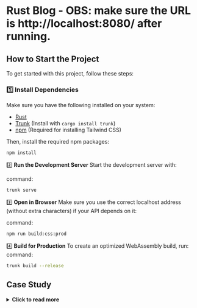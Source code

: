 # Rust Blog - OBS: make sure the URL is http://localhost:8080/ after running.


## How to Start the Project  
To get started with this project, follow these steps:

### 1️⃣ Install Dependencies  
Make sure you have the following installed on your system:  

- [Rust](https://www.rust-lang.org/tools/install)  
- [Trunk](https://trunkrs.dev/) (Install with `cargo install trunk`)  
- [npm](https://nodejs.org/) (Required for installing Tailwind CSS)  

Then, install the required npm packages:  
```bash
npm install
```


2️⃣ **Run the Development Server**
Start the development server with:

command:
```bash
trunk serve
```

3️⃣ **Open in Browser**
Make sure you use the correct localhost address (without extra characters) if your API depends on it:

command:
 ```bash
npm run build:css:prod
```

4️⃣ **Build for Production**
To create an optimized WebAssembly build, run:
command:
 ```bash
trunk build --release
```

## Case Study
<details>
  <summary><strong>Click to read more</strong></summary>
  
---
title: Case Study Rust and Yew Framework
author: E. Petrine Lnghaug
tags: example, case study, Rust, Framework.
---

## Introduction

Working with Rust has been both a challenge and a joy. Rust is a modern programming language renowned for its security, high performance, and memory safety—achieved without relying on a garbage collector. Originally developed by Mozilla to build a faster and safer browser engine (Servo), Rust stands out due to its **ownership model**, which automatically manages memory and prevents common errors like data races and memory leaks.

For this case study, I built a **login application** that illustrates how Rust can be used as an end-to-end solution:

- **Strong Typing and Error Handling:** Rust’s type system catches mistakes at compile time, guaranteeing safer code.
- **Frontend Exploration with Yew:** A Rust-based frontend framework compiled to WebAssembly, enabling reactive UI development in Rust.
- **API Integration via Sanity:** Leveraging a headless CMS rather than implementing a custom backend for data storage.

By combining Rust’s backend strengths with Yew’s frontend capabilities, this project tests the feasibility of a unified Rust stack. Although I did not create a custom backend (e.g., via Actix) due to time constraints, using Sanity proved a reliable and efficient alternative. The experience not only pushed my understanding of Rust’s capabilities but also demonstrated how a modern language can integrate seamlessly across the stack.

## Brief History

- **2010:** Rust is started by Mozilla to build a safer and faster browser engine (Servo).  
- **2015:** Rust is publicly released.  
- **2015–2023:** Gains popularity in systems programming and makes inroads into web development.  
- **Present:** Rust is used by companies such as Discord, Meta, Dropbox, and Figma. The rise of WebAssembly (Wasm) has enabled Rust to run in both backend and frontend environments. Frameworks like **Yew** showcase Rust’s potential in the browser, allowing developers to write reactive and efficient web applications.

## Main Features

Rust and Yew each bring unique strengths to modern web development.

### Rust’s Core Features

Rust solves significant problems often encountered in systems programming:

- **Memory Safety without Garbage Collection**
- **Strict Ownership Model** (avoids data races and use-after-free errors)
- **Advanced Compiler** (detailed error messages, strict borrow checker)
- **Result & Option Types** (forcing explicit error handling)
- **High Performance** (comparable to C/C++)

#### Example Feature Table for Rust

| Feature           | Description                                                                                                   |
|-------------------|---------------------------------------------------------------------------------------------------------------|
| Memory Safety     | Prevents memory errors by enforcing strict ownership rules at compile time.                                   |
| Advanced Compiler | Acts as a code auditor, providing detailed error messages for safer, more correct coding.                     |
| Result Type       | Forces explicit handling of success/failure paths, minimizing hidden runtime errors.                          |
| Ownership Model   | Manages memory without GC, eliminating entire classes of concurrency issues.                                  |
| High Performance  | Rust can match C/C++ in speed, making it suitable for performance-critical tasks.                             |

### Yew Framework

Yew is a frontend framework for building web apps in Rust, compiled to WebAssembly.

- **WebAssembly Support:** Offers faster load times and execution compared to JavaScript in some scenarios.  
- **Reactive UI:** Similar in style to React, but with Rust’s safety guarantees.  
- **Memory Safety:** Inherits Rust’s strong compile-time checks.  
- **Shared Codebase:** Allows developers to share logic between backend and frontend.  
- **Tailwind CSS Support:** Easily integrates with popular CSS frameworks.

#### Example Feature Table for Yew

| Feature                  | Description                                                                                                                     |
|--------------------------|---------------------------------------------------------------------------------------------------------------------------------|
| WebAssembly Support      | Compiles to Wasm, offering better performance and smaller resource usage.                                                      |
| Reactive UI             | Enables reactive UIs, akin to React, but leveraging Rust’s type system for added safety.                                        |
| Memory Safety            | Inherits Rust’s ownership model, reducing runtime errors and crashes.                                                           |
| Shared Codebase          | Lets you share Rust code across server and client.                                                                             |
| Tailwind CSS Support     | Integrates smoothly with utility-first styling libraries like Tailwind.                                                         |

### Ownership Model in Rust

Many languages rely on manual memory management (C, C++) or garbage collection (Go, Java, JavaScript). Rust takes a different approach with its **ownership model**:

- **Why It Matters:**
  - Avoids memory leaks by having a single “owner” for each piece of data.
  - Prevents data corruption via strict rules that ensure only one mutable reference at a time.
- **How It Works:**
  - When a variable (e.g., `BlogPost`) goes out of scope, Rust automatically frees it.
  - Rust’s “borrow checker” enforces correct reference usage at compile time.

This model may feel restrictive at first, but it practically eliminates entire classes of bugs, making Rust applications both **fast** and **safe**.

## Market Comparison

### Rust vs. Other Languages

- **Rust**: Excellent memory safety, high performance, steep learning curve, smaller (but growing) ecosystem.
- **C++**: Faster for some tasks, but more prone to memory errors without careful manual management.
- **Go**: Garbage-collected, simpler concurrency model, but lacks Rust’s fine-grained control and zero-cost abstractions.
- **JavaScript**: Ubiquitous for frontend, huge ecosystem, but can’t match Rust’s performance or type safety.

### Yew vs. Traditional JavaScript Frameworks

- **Yew**:
  - Pros: Compiles to WebAssembly, strong typing, potential for high performance.
  - Cons: Smaller community, less documentation, requires Rust/WebAssembly knowledge.

- **React / Vue / Angular**:
  - Pros: Very large ecosystems, extensive documentation, established patterns.
  - Cons: Less inherent safety, must handle typical JavaScript pitfalls like runtime type errors.

## Getting Started

### Rust

1. **Install Rust**:  
   - Download from [rust-lang.org](https://www.rust-lang.org/tools/install).
   - Use `rustup` to manage versions.
2. **Learn the Ownership Model**:  
   - Understand how borrowing, references, and lifetimes work.
3. **Explore Crates**:  
   - Utilize community-maintained libraries from [crates.io](https://crates.io).

### Yew

1. **Setup a New Project**:  
   - Use `cargo new` to create a Rust project.
   - Add Yew and WebAssembly tools in `Cargo.toml`:
     ```toml
     [dependencies]
     yew = "0.20"
     wasm-bindgen = "0.2"
     ```
2. **Install Trunk or wasm-pack**:  
   - Trunk automates building and serving Yew apps. 
   - `cargo install trunk`
3. **Compile to WebAssembly**:  
   - Run `trunk serve` or `wasm-pack build --target web`.
4. **Integrate Tailwind**:  
   - Configure Tailwind’s `postcss.config.js` or `tailwind.config.js`.
   - Replace inline styles with Tailwind classes.

## Conclusion

Rust excels at performance-critical, safety-centric development, and Yew extends these benefits to the frontend by leveraging WebAssembly. While both come with a steep learning curve and smaller ecosystems compared to more established languages and frameworks, the payoff is in robust, maintainable, and performant applications.

- **Advantages**:
  - Compile-time guarantees reduce runtime errors.
  - Memory safety without a garbage collector.
  - Potential for a truly full-stack Rust solution.
- **Disadvantages**:
  - Less documentation and fewer ready-made libraries than mainstream frontend frameworks.
  - Rust’s strict ownership model can be daunting for newcomers.

Despite these hurdles, the future for Rust and Yew looks promising as WebAssembly adoption continues to grow, attracting both low-level systems developers and high-level application creators.

## References

- [Rust Official Website](https://www.rust-lang.org/)
- [Yew Framework](https://yew.rs/)
- [WebAssembly](https://webassembly.org/)
- [Sanity](https://www.sanity.io/)

## Additional Resources

- [Rust Book](https://doc.rust-lang.org/book/)
- [Examples of WebAssembly + Yew](https://github.com/yewstack/yew/tree/master/examples)
- [Tailwind CSS Documentation](https://tailwindcss.com/docs)


  </details>
  